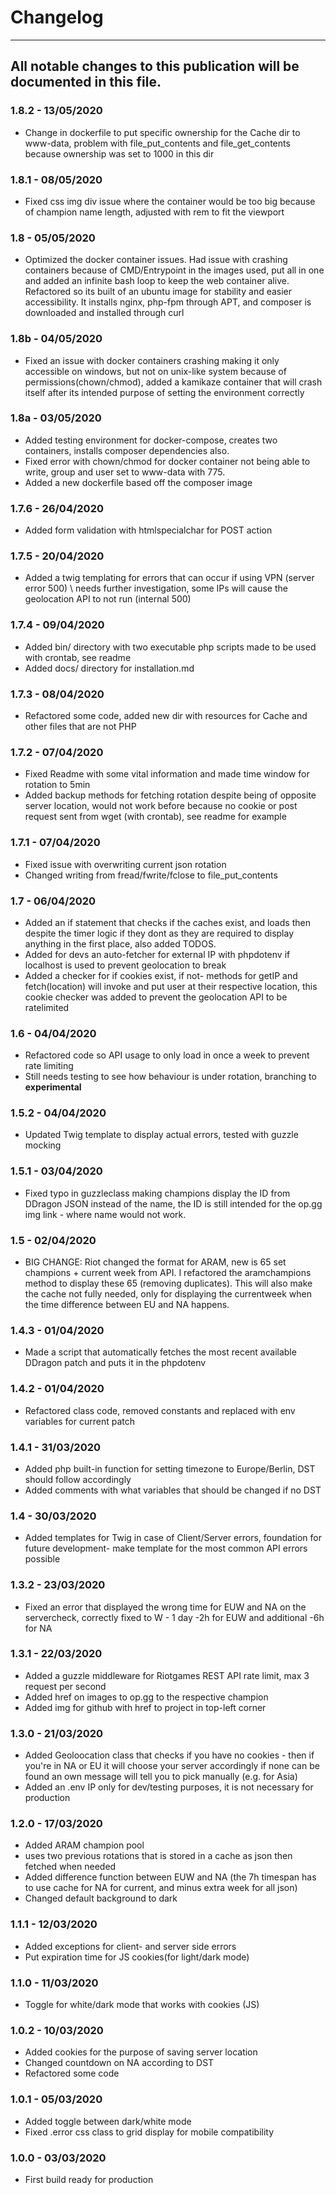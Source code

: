 # Changelog


---

## All notable changes to this publication will be documented in this file.

### 1.8.2 - 13/05/2020

* Change in dockerfile to put specific ownership for the Cache dir to www-data, problem with file_put_contents and file_get_contents because ownership was set to 1000 in this dir

### 1.8.1 - 08/05/2020

* Fixed css img div issue where the container would be too big because of champion name length, adjusted with rem to fit the viewport

### 1.8 - 05/05/2020

* Optimized the docker container issues. Had issue with crashing containers because of CMD/Entrypoint in the images used, put all in one and added an infinite bash loop to keep the web container alive. Refactored so its built of an ubuntu image for stability and easier accessibility. It installs nginx, php-fpm through APT, and composer is downloaded and installed through curl

### 1.8b - 04/05/2020

* Fixed an issue with docker containers crashing making it only accessible on windows, but not on unix-like system because of permissions(chown/chmod), added a kamikaze container that will crash itself after its intended purpose of setting the environment correctly

### 1.8a -  03/05/2020

* Added testing environment for docker-compose, creates two containers, installs composer dependencies also.
* Fixed error with chown/chmod for docker container not being able to write, group and user set to www-data with 775.
* Added a new dockerfile based off the composer image

### 1.7.6 - 26/04/2020

* Added form validation with htmlspecialchar for POST action

### 1.7.5 - 20/04/2020

* Added a twig templating for errors that can occur if using VPN (server error 500) \ 
needs further investigation, some IPs will cause the geolocation API to not run (internal 500)

### 1.7.4 - 09/04/2020

* Added bin/ directory with two executable php scripts made to be used with crontab, see readme
* Added docs/ directory for installation.md

### 1.7.3 - 08/04/2020

* Refactored some code, added new dir with resources for Cache and other files that are not PHP

### 1.7.2 - 07/04/2020

* Fixed Readme with some vital information and made time window for rotation to 5min
* Added backup methods for fetching rotation despite being of opposite server location, 
would not work before because no cookie or post request sent from wget (with crontab), see readme for example

### 1.7.1 - 07/04/2020

* Fixed issue with overwriting current json rotation
* Changed writing from fread/fwrite/fclose to file_put_contents


### 1.7 - 06/04/2020

* Added an if statement that checks if the caches exist, and loads then despite the timer logic if they dont
as they are required to display anything in the first place, also added TODOS.
* Added for devs an auto-fetcher for external IP with phpdotenv if localhost is used to prevent geolocation to break
* Added a checker for if cookies exist, if not- methods for getIP and fetch(location) will invoke and put user at their
respective location, this cookie checker was added to prevent the geolocation API to be ratelimited

### 1.6 - 04/04/2020

* Refactored code so API usage to only load in once a week to prevent rate limiting
* Still needs testing to see how behaviour is under rotation, branching to **experimental**

### 1.5.2 - 04/04/2020

* Updated Twig template to display actual errors, tested with guzzle mocking

### 1.5.1 -  03/04/2020

* Fixed typo in guzzleclass making champions display the ID from DDragon JSON instead of the name,
the ID is still intended for the op.gg img link - where name would not work.

### 1.5 - 02/04/2020

* BIG CHANGE: Riot changed the format for ARAM, new is 65 set champions + current week from API. I refactored the
aramchampions method to display these 65 (removing duplicates). This will also make the cache not fully needed, only
for displaying the currentweek when the time difference between EU and NA happens.

### 1.4.3 - 01/04/2020

* Made a script that automatically fetches the most recent available DDragon patch and puts it in the phpdotenv

### 1.4.2 - 01/04/2020

* Refactored class code, removed constants and replaced with env variables for current patch

### 1.4.1 - 31/03/2020

* Added php built-in function for setting timezone to Europe/Berlin, DST should follow accordingly
* Added comments with what variables that should be changed if no DST

### 1.4 - 30/03/2020

* Added templates for Twig in case of Client/Server errors, foundation for future development- make template for the most common API errors possible

### 1.3.2 - 23/03/2020

* Fixed an error that displayed the wrong time for EUW and NA on the servercheck, correctly fixed to W - 1 day -2h for EUW and additional -6h for NA

### 1.3.1 - 22/03/2020

* Added a guzzle middleware for Riotgames REST API rate limit, max 3 request per second
* Added href on images to op.gg to the respective champion
* Added img for github with href to project in top-left corner

### 1.3.0 - 21/03/2020

* Added Geoloocation class that checks if you have no cookies - then if you're in NA or EU it will choose your server accordingly
if none can be found an own message will tell you to pick manually (e.g. for Asia)
* Added an .env IP only for dev/testing purposes, it is not necessary for production

### 1.2.0 - 17/03/2020

* Added ARAM champion pool
* uses two previous rotations that is stored in a cache as json then fetched when needed
* Added difference function between EUW and NA (the 7h timespan has to use cache for NA for current, and minus extra week for all json)
* Changed default background to dark

### 1.1.1 - 12/03/2020

* Added exceptions for client- and server side errors
* Put expiration time  for JS cookies(for light/dark mode)

### 1.1.0 - 11/03/2020

* Toggle for white/dark mode that works with cookies (JS)

### 1.0.2 -  10/03/2020

- Added cookies for the purpose of saving server location
- Changed countdown on NA according to DST
- Refactored some code

### 1.0.1 -  05/03/2020

- Added toggle between dark/white mode
- Fixed .error css class to grid display for mobile compatibility

### 1.0.0 -  03/03/2020

- First build ready for production

